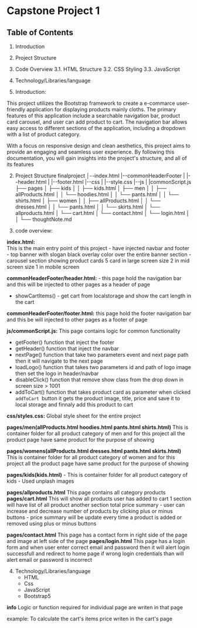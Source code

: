 # Capstone Project 1

## Table of Contents

1. Introduction
2. Project Structure
3. Code Overview
   3.1. HTML Structure
   3.2. CSS Styling
   3.3. JavaScript
4. Technology/Libraries/language

5. Introduction:

This project utilizes the Bootstrap framework to create a e-commarce user-friendly application for displaying products mainly cloths. The primary features of this application include a searchable navigation bar, product card carousel, and user can add product to cart. The navigation bar allows easy access to different sections of the application, including a dropdown with a list of product category.

With a focus on responsive design and clean aesthetics, this project aims to provide an engaging and seamless user experience. By following this documentation, you will gain insights into the project's structure, and all of its features

2. Project Structure
   finalproject
   │--index.html
   |--commonHeaderFooter
   | |--header.html
   | |--footer.html
   |--css
   | |--style.css
   |--js
   | |commonScript.js
   ├── pages
   │ ├── kids
   │ │ ├── kids.html
   │ ├── men
   │ │ ├── allProducts.html
   │ │ └── hoodies.html
   │ │ └── pants.html
   │ │ └── shirts.html
   │ ├── women
   │ │ ├── allProducts.html
   │ │ └── dresses.html
   │ │ └── pants.html
   │ │ └── skirts.html
   │ └── allproducts.html
   │ └── cart.html
   │ └── contact.html
   │ └── login.html
   │
   │
   └── thoughtNote.md

3. code overview:

**index.html:**  
This is the main entry point of this project - have injected navbar and footer - top banner with slogan black overlay color over the entire banner section - carousel section showing product cards 5 card in large screen size 2 in mid screen size 1 in mobile screen

**commonHeaderFooter/header.html:** - this page hold the navigation bar and this will be injected to other pages as a header of page

- showCartItems() - get cart from localstorage and show the cart length in the cart

**commonHeaderFooter/footer.html:**
this page hold the footer navigation bar and this be will injected to other pages as a footer of page

**js/commonScript.js:**
This page contains logic for common functionality

- getFooter() function that inject the footer
- getHeader() function that inject the navbar
- nextPage() function that take two parameters event and next page path then it will navigate to the next page
- loadLogo() function that takes two parameters id and path of logo image then set the logo in header/navbar
- disableClick() function that remove show class from the drop down in screen size > 1001
- addToCart() function that takes product card as parameter when clicked `addToCart `button it gets the product
  image, title, price and save it to local storage and finnaly add this product to cart

**css/styles.css:**
Global style sheet for the entire project

**pages/men(allProducts.html hoodies.html pants.html shirts.html)**
This is container folder for all product category of men and for this project all the product page have same product for the purpose of showing

**pages/womens(allProducts.html dresses.html pants.html skirts.html)**
This is container folder for all product category of women and for this project all the product page have same product for the purpose of showing

**pages/kids(kids.html)** - This is container folder for all product category of kids - Used unplash images

**pages/allproducts.html**
This page contains all category products
**pages/cart.html**
This will show all products user has added to cart 1 section will have list of all product another section total price summary - user can increase and decrease number of products by clicking plus or minus buttons - price summary will be update every time a product is added or removed using plus or minus buttons

**pages/contact.html**
This page has a contact form in right side of the page and image at left side of the page
**pages/login.html**
This page has a login form and when user enter correct email and password then it will alert login successfull and redirect to home page
if wrong login credentials than will alert email or password is incorrect

4. Technology/Libraries/language
   - HTML
   - Css
   - JavaScript
   - Bootstrap5

**info**
Logic or function required for individual page are writen in that page

example:
To calculate the cart's items price writen in the cart's page
